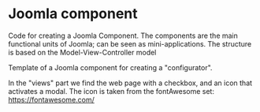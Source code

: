 # Joomla component
Code for creating a Joomla Component. The components are the main functional units of Joomla; can be seen as mini-applications. The structure is based on the Model-View-Controller model

Template of a Joomla component for creating a "configurator".

In the "views" part we find the web page with a checkbox, and an icon that activates a modal. The icon is taken from the fontAwesome set:
https://fontawesome.com/

